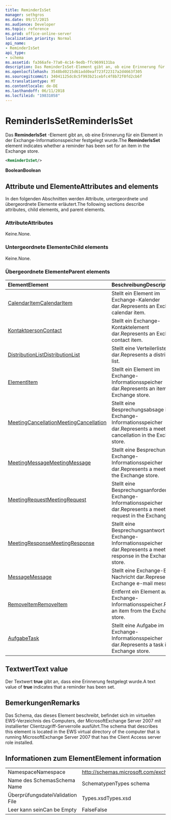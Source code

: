 ```yaml
---
title: ReminderIsSet
manager: sethgros
ms.date: 09/17/2015
ms.audience: Developer
ms.topic: reference
ms.prod: office-online-server
localization_priority: Normal
api_name:
- ReminderIsSet
api_type:
- schema
ms.assetid: fa366afe-77a0-4c14-9edb-ffc9699131ba
description: Das ReminderIsSet-Element gibt an, ob eine Erinnerung für ein Element in der Exchange-Informationsspeicher festgelegt wurde.
ms.openlocfilehash: 3548bd0215d61add0eaf723f22317a2d4663f305
ms.sourcegitcommit: 34041125dc8c5f993b21cebfc4f8b72f0fd2cb6f
ms.translationtype: MT
ms.contentlocale: de-DE
ms.lasthandoff: 06/11/2018
ms.locfileid: "19831058"
---
```

# <a name="reminderisset"></a><span data-ttu-id="4c7c4-103">ReminderIsSet</span><span class="sxs-lookup"><span data-stu-id="4c7c4-103">ReminderIsSet</span></span>

<span data-ttu-id="4c7c4-104">Das **ReminderIsSet** -Element gibt an, ob eine Erinnerung für ein Element in der Exchange-Informationsspeicher festgelegt wurde.</span><span class="sxs-lookup"><span data-stu-id="4c7c4-104">The **ReminderIsSet** element indicates whether a reminder has been set for an item in the Exchange store.</span></span> 
  
```xml
<ReminderIsSet/>
```

 <span data-ttu-id="4c7c4-105">**Boolean**</span><span class="sxs-lookup"><span data-stu-id="4c7c4-105">**Boolean**</span></span>
## <a name="attributes-and-elements"></a><span data-ttu-id="4c7c4-106">Attribute und Elemente</span><span class="sxs-lookup"><span data-stu-id="4c7c4-106">Attributes and elements</span></span>

<span data-ttu-id="4c7c4-107">In den folgenden Abschnitten werden Attribute, untergeordnete und übergeordnete Elemente erläutert.</span><span class="sxs-lookup"><span data-stu-id="4c7c4-107">The following sections describe attributes, child elements, and parent elements.</span></span>
  
### <a name="attributes"></a><span data-ttu-id="4c7c4-108">Attribute</span><span class="sxs-lookup"><span data-stu-id="4c7c4-108">Attributes</span></span>

<span data-ttu-id="4c7c4-109">Keine.</span><span class="sxs-lookup"><span data-stu-id="4c7c4-109">None.</span></span>
  
### <a name="child-elements"></a><span data-ttu-id="4c7c4-110">Untergeordnete Elemente</span><span class="sxs-lookup"><span data-stu-id="4c7c4-110">Child elements</span></span>

<span data-ttu-id="4c7c4-111">Keine.</span><span class="sxs-lookup"><span data-stu-id="4c7c4-111">None.</span></span>
  
### <a name="parent-elements"></a><span data-ttu-id="4c7c4-112">Übergeordnete Elemente</span><span class="sxs-lookup"><span data-stu-id="4c7c4-112">Parent elements</span></span>

|<span data-ttu-id="4c7c4-113">**Element**</span><span class="sxs-lookup"><span data-stu-id="4c7c4-113">**Element**</span></span>|<span data-ttu-id="4c7c4-114">**Beschreibung**</span><span class="sxs-lookup"><span data-stu-id="4c7c4-114">**Description**</span></span>|
|:-----|:-----|
|[<span data-ttu-id="4c7c4-115">CalendarItem</span><span class="sxs-lookup"><span data-stu-id="4c7c4-115">CalendarItem</span></span>](calendaritem.md) <br/> |<span data-ttu-id="4c7c4-116">Stellt ein Element im Exchange-Kalender dar.</span><span class="sxs-lookup"><span data-stu-id="4c7c4-116">Represents an Exchange calendar item.</span></span>  <br/> |
|[<span data-ttu-id="4c7c4-117">Kontaktperson</span><span class="sxs-lookup"><span data-stu-id="4c7c4-117">Contact</span></span>](contact.md) <br/> |<span data-ttu-id="4c7c4-118">Stellt ein Exchange-Kontaktelement dar.</span><span class="sxs-lookup"><span data-stu-id="4c7c4-118">Represents an Exchange contact item.</span></span>  <br/> |
|[<span data-ttu-id="4c7c4-119">DistributionList</span><span class="sxs-lookup"><span data-stu-id="4c7c4-119">DistributionList</span></span>](distributionlist.md) <br/> |<span data-ttu-id="4c7c4-120">Stellt eine Verteilerliste dar.</span><span class="sxs-lookup"><span data-stu-id="4c7c4-120">Represents a distribution list.</span></span>  <br/> |
|[<span data-ttu-id="4c7c4-121">Element</span><span class="sxs-lookup"><span data-stu-id="4c7c4-121">Item</span></span>](item.md) <br/> |<span data-ttu-id="4c7c4-122">Stellt ein Element im Exchange-Informationsspeicher dar.</span><span class="sxs-lookup"><span data-stu-id="4c7c4-122">Represents an item in the Exchange store.</span></span>  <br/> |
|[<span data-ttu-id="4c7c4-123">MeetingCancellation</span><span class="sxs-lookup"><span data-stu-id="4c7c4-123">MeetingCancellation</span></span>](meetingcancellation.md) <br/> |<span data-ttu-id="4c7c4-124">Stellt eine Besprechungsabsage im Exchange-Informationsspeicher dar.</span><span class="sxs-lookup"><span data-stu-id="4c7c4-124">Represents a meeting cancellation in the Exchange store.</span></span>  <br/> |
|[<span data-ttu-id="4c7c4-125">MeetingMessage</span><span class="sxs-lookup"><span data-stu-id="4c7c4-125">MeetingMessage</span></span>](meetingmessage.md) <br/> |<span data-ttu-id="4c7c4-126">Stellt eine Besprechung im Exchange-Informationsspeicher dar.</span><span class="sxs-lookup"><span data-stu-id="4c7c4-126">Represents a meeting in the Exchange store.</span></span>  <br/> |
|[<span data-ttu-id="4c7c4-127">MeetingRequest</span><span class="sxs-lookup"><span data-stu-id="4c7c4-127">MeetingRequest</span></span>](meetingrequest.md) <br/> |<span data-ttu-id="4c7c4-128">Stellt eine Besprechungsanforderung im Exchange-Informationsspeicher dar.</span><span class="sxs-lookup"><span data-stu-id="4c7c4-128">Represents a meeting request in the Exchange store.</span></span>  <br/> |
|[<span data-ttu-id="4c7c4-129">MeetingResponse</span><span class="sxs-lookup"><span data-stu-id="4c7c4-129">MeetingResponse</span></span>](meetingresponse.md) <br/> |<span data-ttu-id="4c7c4-130">Stellt eine Besprechungsantwort im Exchange-Informationsspeicher dar.</span><span class="sxs-lookup"><span data-stu-id="4c7c4-130">Represents a meeting response in the Exchange store.</span></span>  <br/> |
|[<span data-ttu-id="4c7c4-131">Message</span><span class="sxs-lookup"><span data-stu-id="4c7c4-131">Message</span></span>](message-ex15websvcsotherref.md) <br/> |<span data-ttu-id="4c7c4-132">Stellt eine Exchange-E-Mail-Nachricht dar.</span><span class="sxs-lookup"><span data-stu-id="4c7c4-132">Represents an Exchange e-mail message.</span></span>  <br/> |
|[<span data-ttu-id="4c7c4-133">RemoveItem</span><span class="sxs-lookup"><span data-stu-id="4c7c4-133">RemoveItem</span></span>](removeitem.md) <br/> |<span data-ttu-id="4c7c4-134">Entfernt ein Element aus dem Exchange-Informationsspeicher.</span><span class="sxs-lookup"><span data-stu-id="4c7c4-134">Removes an item from the Exchange store.</span></span>  <br/> |
|[<span data-ttu-id="4c7c4-135">Aufgabe</span><span class="sxs-lookup"><span data-stu-id="4c7c4-135">Task</span></span>](task.md) <br/> |<span data-ttu-id="4c7c4-136">Stellt eine Aufgabe im Exchange-Informationsspeicher dar.</span><span class="sxs-lookup"><span data-stu-id="4c7c4-136">Represents a task in the Exchange store.</span></span>  <br/> |
   
## <a name="text-value"></a><span data-ttu-id="4c7c4-137">Textwert</span><span class="sxs-lookup"><span data-stu-id="4c7c4-137">Text value</span></span>

<span data-ttu-id="4c7c4-138">Der Textwert **true** gibt an, dass eine Erinnerung festgelegt wurde.</span><span class="sxs-lookup"><span data-stu-id="4c7c4-138">A text value of **true** indicates that a reminder has been set.</span></span> 
  
## <a name="remarks"></a><span data-ttu-id="4c7c4-139">Bemerkungen</span><span class="sxs-lookup"><span data-stu-id="4c7c4-139">Remarks</span></span>

<span data-ttu-id="4c7c4-140">Das Schema, das dieses Element beschreibt, befindet sich im virtuellen EWS-Verzeichnis des Computers, der MicrosoftExchange Server 2007 mit installierter Clientzugriff-Serverrolle ausführt.</span><span class="sxs-lookup"><span data-stu-id="4c7c4-140">The schema that describes this element is located in the EWS virtual directory of the computer that is running MicrosoftExchange Server 2007 that has the Client Access server role installed.</span></span>
  
## <a name="element-information"></a><span data-ttu-id="4c7c4-141">Informationen zum Element</span><span class="sxs-lookup"><span data-stu-id="4c7c4-141">Element information</span></span>

|||
|:-----|:-----|
|<span data-ttu-id="4c7c4-142">Namespace</span><span class="sxs-lookup"><span data-stu-id="4c7c4-142">Namespace</span></span>  <br/> |http://schemas.microsoft.com/exchange/services/2006/types  <br/> |
|<span data-ttu-id="4c7c4-143">Name des Schemas</span><span class="sxs-lookup"><span data-stu-id="4c7c4-143">Schema Name</span></span>  <br/> |<span data-ttu-id="4c7c4-144">Schematypen</span><span class="sxs-lookup"><span data-stu-id="4c7c4-144">Types schema</span></span>  <br/> |
|<span data-ttu-id="4c7c4-145">Überprüfungsdatei</span><span class="sxs-lookup"><span data-stu-id="4c7c4-145">Validation File</span></span>  <br/> |<span data-ttu-id="4c7c4-146">Types.xsd</span><span class="sxs-lookup"><span data-stu-id="4c7c4-146">Types.xsd</span></span>  <br/> |
|<span data-ttu-id="4c7c4-147">Leer kann sein</span><span class="sxs-lookup"><span data-stu-id="4c7c4-147">Can be Empty</span></span>  <br/> |<span data-ttu-id="4c7c4-148">False</span><span class="sxs-lookup"><span data-stu-id="4c7c4-148">False</span></span>  <br/> |
   

